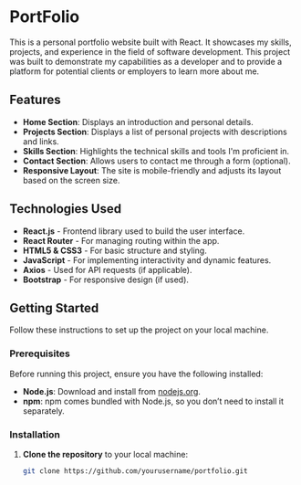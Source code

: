 # PortFolio

This is a personal portfolio website built with React. It showcases my skills, projects, and experience in the field of software development. This project was built to demonstrate my capabilities as a developer and to provide a platform for potential clients or employers to learn more about me.

## Features

- **Home Section**: Displays an introduction and personal details.
- **Projects Section**: Displays a list of personal projects with descriptions and links.
- **Skills Section**: Highlights the technical skills and tools I'm proficient in.
- **Contact Section**: Allows users to contact me through a form (optional).
- **Responsive Layout**: The site is mobile-friendly and adjusts its layout based on the screen size.

## Technologies Used

- **React.js** - Frontend library used to build the user interface.
- **React Router** - For managing routing within the app.
- **HTML5 & CSS3** - For basic structure and styling.
- **JavaScript** - For implementing interactivity and dynamic features.
- **Axios** - Used for API requests (if applicable).
- **Bootstrap** - For responsive design (if used).

## Getting Started

Follow these instructions to set up the project on your local machine.

### Prerequisites

Before running this project, ensure you have the following installed:

- **Node.js**: Download and install from [nodejs.org](https://nodejs.org/).
- **npm**: npm comes bundled with Node.js, so you don’t need to install it separately.

### Installation

1. **Clone the repository** to your local machine:

   ```bash
   git clone https://github.com/yourusername/portfolio.git
